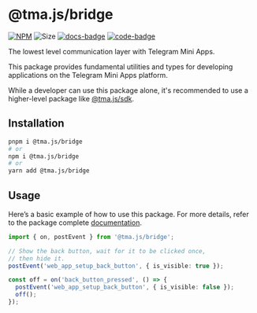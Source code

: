 # @tma.js/bridge

[code-badge]: https://img.shields.io/badge/source-black?logo=github

[docs-badge]: https://img.shields.io/badge/documentation-blue?logo=gitbook&logoColor=white

[link]: https://github.com/Telegram-Mini-Apps/tma.js/tree/master/packages/bridge

[docs-link]: https://docs.telegram-mini-apps.com/packages/tma.js-bridge/2-x

[npm-link]: https://npmjs.com/package/@tma.js/bridge

[npm-badge]: https://img.shields.io/npm/v/@tma.js/bridge?logo=npm

[size-badge]: https://img.shields.io/bundlephobia/minzip/@tma.js/bridge

[![NPM][npm-badge]][npm-link]
![Size][size-badge]
[![docs-badge]][docs-link]
[![code-badge]][link]

The lowest level communication layer with Telegram Mini Apps.

This package provides fundamental utilities and types for developing applications on the Telegram
Mini Apps platform.

While a developer can use this package alone, it's recommended to use a higher-level package
like [@tma.js/sdk](https://docs.telegram-mini-apps.com/packages/tma.js-sdk/3-x).

## Installation

```bash
pnpm i @tma.js/bridge
# or
npm i @tma.js/bridge
# or
yarn add @tma.js/bridge
```

## Usage

Here’s a basic example of how to use this package. For more details, refer to the package complete
[documentation](https://docs.telegram-mini-apps.com/packages/tma.js-bridge/2-x).

```ts
import { on, postEvent } from '@tma.js/bridge';

// Show the back button, wait for it to be clicked once,
// then hide it.
postEvent('web_app_setup_back_button', { is_visible: true });

const off = on('back_button_pressed', () => {
  postEvent('web_app_setup_back_button', { is_visible: false });
  off();
});
```
